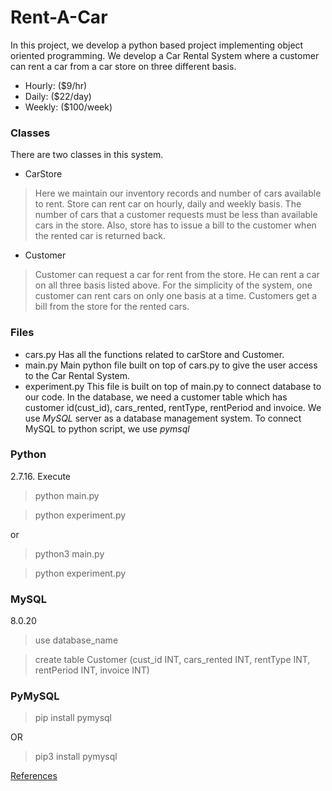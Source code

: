 # Rent-A-Car

In this project, we develop a python based project implementing object oriented programming. We develop a Car Rental System where a customer can rent a car from a car store on three different basis.

* Hourly:  ($9/hr)
* Daily:   ($22/day)
* Weekly:  ($100/week)

### Classes
There are two classes in this system.
* CarStore
> Here we maintain our inventory records and number of cars available to rent. Store can rent car on hourly, daily and weekly basis. The number of cars that a customer requests must be less than available cars in the store. Also, store has to issue a bill to the customer when the rented car is returned back.
* Customer
> Customer can request a car for rent from the store. He can rent a car on all three basis listed above. For the simplicity of the system, one customer can rent cars on only one basis at a time. Customers get a bill from the store for the rented cars.

### Files
* cars.py
Has all the functions related to carStore and Customer.
* main.py
Main python file built on top of cars.py to give the user access to the Car Rental System.
* experiment.py
This file is built on top of main.py to connect database to our code. In the database, we need a customer table which has customer id(cust_id), cars_rented, rentType, rentPeriod and invoice. 
We use *MySQL* server as a database management system. 
To connect MySQL to python script, we use *pymsql* 

### Python
2.7.16. 
Execute

> python main.py

> python experiment.py

or

> python3 main.py

> python experiment.py

### MySQL
8.0.20 

> use database_name

> create table Customer (cust_id INT, cars_rented INT, rentType INT, rentPeriod INT, invoice INT)

### PyMySQL

> pip install pymysql

OR

> pip3 install pymysql

[References](https://medium.com/@gurupratap.matharu/object-oriented-programming-project-in-python-for-your-github-portfolio-d34feaf1332c)
